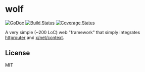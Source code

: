 wolf
====

[![GoDoc](https://godoc.org/github.com/andrew-d/wolf?status.svg)](https://godoc.org/github.com/andrew-d/wolf) [![Build Status](https://travis-ci.org/andrew-d/wolf.svg?branch=master)](https://travis-ci.org/andrew-d/wolf) [![Coverage Status](https://coveralls.io/repos/andrew-d/wolf/badge.svg?branch=master)](https://coveralls.io/r/andrew-d/wolf?branch=master)

A very simple (~200 LoC) web "framework" that simply integrates [httprouter][hr] and [x/net/context][ctx].


## License

MIT


[hr]: https://github.com/julienschmidt/httprouter
[ctx]: https://godoc.org/golang.org/x/net/context

